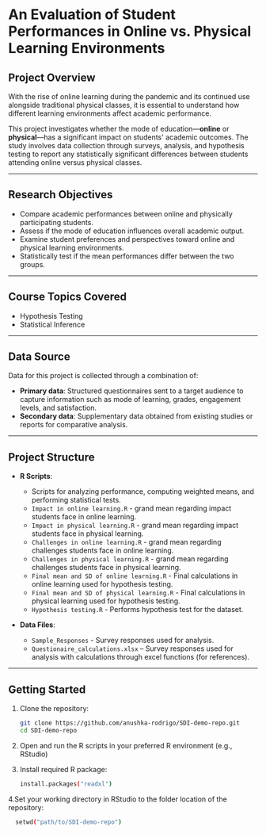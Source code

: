 # An Evaluation of Student Performances in Online vs. Physical Learning Environments

## Project Overview

With the rise of online learning during the pandemic and its continued use alongside traditional physical classes, it is essential to understand how different learning environments affect academic performance.  

This project investigates whether the mode of education—**online** or **physical**—has a significant impact on students' academic outcomes. The study involves data collection through surveys, analysis, and hypothesis testing to report any statistically significant differences between students attending online versus physical classes.

---

## Research Objectives

- Compare academic performances between online and physically participating students.  
- Assess if the mode of education influences overall academic output.  
- Examine student preferences and perspectives toward online and physical learning environments.  
- Statistically test if the mean performances differ between the two groups.

---

## Course Topics Covered

- Hypothesis Testing  
- Statistical Inference

---

## Data Source

Data for this project is collected through a combination of:  

- **Primary data**: Structured questionnaires sent to a target audience to capture information such as mode of learning, grades, engagement levels, and satisfaction.  
- **Secondary data**: Supplementary data obtained from existing studies or reports for comparative analysis.

---

## Project Structure

- **R Scripts**:  
  - Scripts for analyzing performance, computing weighted means, and performing statistical tests.
  - `Impact in online learning.R` - grand mean regarding impact students face in online learning.
  - `Impact in physical learning.R` - grand mean regarding impact students face in physical learning.
  - `Challenges in online learning.R` - grand mean regarding challenges students face in online learning.
  - `Challenges in physical learning.R` - grand mean regarding challenges students face in physical learning.
  - `Final mean and SD of online learning.R` - Final calculations in online learning used for hypothesis testing.
  - `Final mean and SD of physical learning.R` - Final calculations in physical learning  used for hypothesis testing.
  - `Hypothesis testing.R` - Performs hypothesis test for the dataset.

- **Data Files**:  
  - `Sample_Responses` - Survey responses used for analysis.
  - `Questionaire_calculations.xlsx` – Survey responses used for analysis with calculations through excel functions (for references).

---

## Getting Started

1. Clone the repository:

   ```bash
   git clone https://github.com/anushka-rodrigo/SDI-demo-repo.git
   cd SDI-demo-repo

2. Open and run the R scripts in your preferred R environment (e.g., RStudio)

3. Install required R package:

   ```bash
   install.packages("readxl")

4.Set your working directory in RStudio to the folder location of the repository:

  ```bash
    setwd("path/to/SDI-demo-repo")








